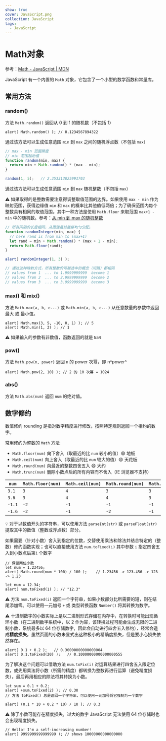 ```yaml
---
show: true
cover: JavaScript.png
collection: JavaScript
tags:
  - JavaScript
---
```


# Math对象
参考：[Math - JavaScript | MDN](https://developer.mozilla.org/en/docs/Web/JavaScript/Reference/Global_Objects/Math)

JavaScript 有一个内置的 `Math` 对象，它包含了一个小型的数学函数和常量库。

## 常用方法
### random()
方法 `Math.random()` 返回从 0 到 1 的随机数（不包括 1）

```
alert( Math.random() ); // 0.1234567894322
```

通过该方法可以生成任意范围 `min` 到 `max` 之间的随机浮点数（不包括 `max`）

```js
// max - min 范围跨度
// min 范围起始值
function random(min, max) {
  return min + Math.random() * (max - min);
}

random(1, 5);   // 2.353313025991703
```

通过该方法可以生成任意范围 `min` 到 `max` 随机整数（不包括 `max`）

:warning: 如果取得的是整数需要注意得调整取值范围的边界。如果使用 `max - min` 作为映射范围，获得边缘值 `min` 和 `max` 的概率比其他值低两倍；为了确保范围内每个整数具有相同的取值范围，其中一种方法是使用 `Math.floor` 来取范围 `max+1 - min` 中的随机数。参考：[从 min 到 max 的随机整数](https://zh.javascript.info/number#cong-min-dao-max-de-sui-ji-zheng-shu)

```js
// 所有间隔的长度相同，从而使最终能够均匀分配。
function randomInteger(min, max) {
  // here rand is from min to (max+1)
  let rand = min + Math.random() * (max + 1 - min);
  return Math.floor(rand);
}

alert( randomInteger(1, 3) );

// 通过这种映射方式，所有整数的可被选中的概念（间隔）都相同
// values from 1  ... to 1.9999999999  become 1
// values from 2  ... to 2.9999999999  become 2
// values from 3  ... to 3.9999999999  become 3
```

### max() 和 mix()
方法 `Math.max(a, b, c...)` 或 `Math.min(a, b, c...)` 从任意数量的参数中返回最大 或 最小值。

```
alert( Math.max(3, 5, -10, 0, 1) ); // 5
alert( Math.min(1, 2) ); // 1
```

:warning: 如果输入的参数有非数值，函数返回的就是 `NaN`

### pow()
方法 `Math.pow(n, power)` 返回 `n` 的 power 次幂，即 n^power^

```
alert( Math.pow(2, 10) ); // 2 的 10 次幂 = 1024
```

### abs()
方法 `Math.abs(num)` 返回 `num` 的绝对值。

## 数字修约
数值修约 rounding 是指对数字精度进行修改，按照特定规则返回一个相约的数字。

常用修约为整数的 `Math` 方法

- `Math.floor(num)` 向下舍入（取最近的比 `num` 较小的值）:smile: 地板
- `Math.ceil(num)` 向上舍入（取最近的比 `num` 较大的值）:smile: 天花板
- `Math.round(num)` 向最近的整数四舍五入 :smile: 大约
- `Math.trunc(num)` 删除小数点后的所有内容而不舍入（IE 浏览器不支持）

| `num` | `Math.floor(num)` | `Math.ceil(num)` | `Math.round(num)` | `Math.trunc(num)` |
| --- | --- | --- | --- | --- |
| `3.1` | `3` | `4` | `3` | `3` |
| `3.6` | `3` | `4` | `4` | `3` |
| `-1.1` | `-2` | `-1` | `-1` | `-1` |
| `-1.6` | `-2` | `-1` | `-2` | `-1` |

:bulb: 对于以数值开头的字符串，可以使用方法 `parseInt(str)` 或 `parseFloat(str)` 提取其中的数值（整数或浮点数）部分。

如果需要（针对小数）舍入到指定的位数，交替使用乘法和除法并结合特定的（整数）修约函数实现；也可以直接使用方法 `num.toFixed(i)` 其中参数 `i` 指定四舍五入到小数点后第`i` 个数字

```
// 保留两位小数
let num = 1.23456;
alert( Math.round(num * 100) / 100 );    // 1.23456 -> 123.456 -> 123 -> 1.23

let num = 12.34;
alert( num.toFixed(1) ); // "12.3"

```

:warning: 方法 `num.toFixed(i)` 返回一个字符串，如果小数部分比所需要的短，则在结尾添加零。可以使用一元加号 `+` 或 类型转换函数 `Number()` 将其转换为数字。

:warning: 十进制数字的小数实际上是以二进制形式存储在内存中，在转换时可能出现循环小数（在二进制数字系统中，以 2 作为幂，该转换过程可能会生成无限的二进制小数，系统最多以 64 位存储数字，因此会自动进行四舍五入修约），经常会造成**精度损失**。虽然页面的小数未显式出这种极小的精确度损失，但是要小心损失依然存在。

```
alert( 0.1 + 0.2 );   // 0.30000000000000004
alert( 0.1.toFixed(20) );   // 0.10000000000000000555

```

为了解决这个问题可以借助方法 `num.toFix(i)` 对运算结果进行四舍五入限定位数，或先用乘法将小数（所需的精度）都转换为整数再进行运算（避免精度损失），最后再用相应的除法将其转换为小数。

```
let sum = 0.1 + 0.2;
alert( +sum.toFixed(2) ); // 0.30
// 方法 toFixed() 总是返回一个字符串，可以使用一元加号将它强制为一个数字

alert( (0.1 * 10 + 0.2 * 10) / 10 ); // 0.3

```

:warning: 除了小数可能存在精度损失，过大的数字 JavaScript 无法使用 64 位存储时也会出现精度损失。

```
// Hello! I'm a self-increasing number!
alert( 9999999999999999 ); // shows 10000000000000000
```